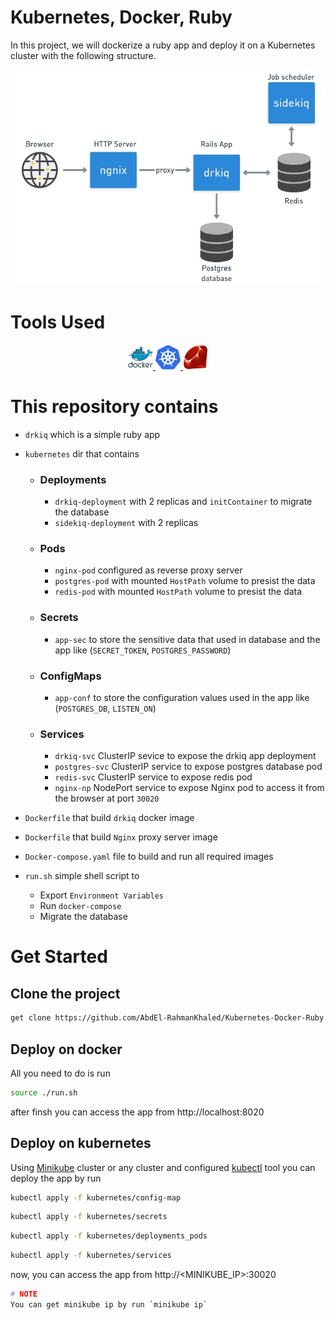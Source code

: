# Kubernetes, Docker, Ruby

In this project, we will dockerize a ruby app and deploy it on a Kubernetes cluster with the following structure.

![struc](https://raw.githubusercontent.com/AbdEl-RahmanKhaled/Kubernetes-Docker-Ruby/master/imgs/struc.png)

# Tools Used

<p align="center">
<a href="https://www.docker.com/" target="_blank" rel="noreferrer"> <img src="https://raw.githubusercontent.com/AbdEl-RahmanKhaled/AbdEl-RahmanKhaled/main/icons/docker/docker-original-wordmark.svg" alt="docker" width="40" height="40"/> </a> <a href="https://kubernetes.io" target="_blank" rel="noreferrer"> <img src="https://raw.githubusercontent.com/AbdEl-RahmanKhaled/AbdEl-RahmanKhaled/main/icons/kubernetes/kubernetes-icon.svg" alt="kubernetes" width="40" height="40"/> </a> <a href="https://www.ruby-lang.org/en/" target="_blank" rel="noreferrer"> <img src="https://raw.githubusercontent.com/AbdEl-RahmanKhaled/AbdEl-RahmanKhaled/da14bfcb29c534da73d14178236b0650f28870df/icons/ruby/ruby-original.svg" alt="Ruby" width="40" height="40"/> </a>
</p> 


# This repository contains

* `drkiq` which is a simple ruby app
* `kubernetes` dir that contains
    * ### Deployments
        - `drkiq-deployment` with 2 replicas and `initContainer` to migrate the database
        - `sidekiq-deployment` with 2 replicas
    * ### Pods
        - `nginx-pod` configured as reverse proxy server
        - `postgres-pod` with mounted `HostPath` volume to presist the data
        - `redis-pod` with mounted `HostPath` volume to presist the data
    * ### Secrets
        - `app-sec` to store the sensitive data that used in database and the app like (`SECRET_TOKEN`, `POSTGRES_PASSWORD`)
    * ### ConfigMaps
        - `app-conf` to store the configuration values used in the app like (`POSTGRES_DB`, `LISTEN_ON`)
    * ### Services
        - `drkiq-svc` ClusterIP sevice to expose the drkiq app deployment
        - `postgres-svc` ClusterIP service to expose postgres database pod
        - `redis-svc` ClusterIP service to expose redis pod
        - `nginx-np` NodePort service to expose Nginx pod to access it from the browser at port `30020`

* `Dockerfile` that build `drkiq` docker image

* `Dockerfile` that build `Nginx` proxy server image

* `Docker-compose.yaml` file to build and run all required images

* `run.sh` simple shell script to
    - Export `Environment Variables`
    - Run `docker-compose`
    - Migrate the database

# Get Started

## Clone the project
    
```bash
get clone https://github.com/AbdEl-RahmanKhaled/Kubernetes-Docker-Ruby.git
```

## Deploy on docker

All you need to do is run
```bash
source ./run.sh
```
after finsh you can access the app from http://localhost:8020

## Deploy on kubernetes

Using [Minikube](https://minikube.sigs.k8s.io/docs/start/) cluster or any cluster and configured [kubectl](https://kubernetes.io/docs/tasks/tools/) tool you can deploy the app by run

```bash
kubectl apply -f kubernetes/config-map
```

```bash
kubectl apply -f kubernetes/secrets
```

```bash
kubectl apply -f kubernetes/deployments_pods
```

```bash
kubectl apply -f kubernetes/services
```
now, you can access the app from http://<MINIKUBE_IP>:30020

```python
# NOTE
You can get minikube ip by run `minikube ip`
```
